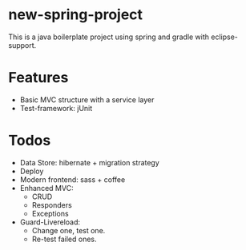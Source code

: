 # new-spring-project
This is a java boilerplate project using spring and gradle with eclipse-support.

# Features
* Basic MVC structure with a service layer
* Test-framework: jUnit

# Todos
* Data Store: hibernate + migration strategy
* Deploy
* Modern frontend: sass + coffee
* Enhanced MVC:
  * CRUD
  * Responders
  * Exceptions
* Guard-Livereload:
  * Change one, test one.
  * Re-test failed ones.

